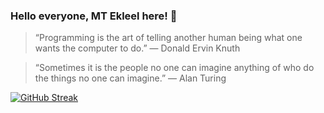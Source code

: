 ### Hello everyone, MT Ekleel here! 👋

> “Programming is the art of telling another human being what one wants the computer to do.”
― Donald Ervin Knuth 

> “Sometimes it is the people no one can imagine anything of who do the things no one can imagine.”
― Alan Turing

[![GitHub Streak](https://streak-stats.demolab.com/?user=MTE1991)](https://git.io/streak-stats)
